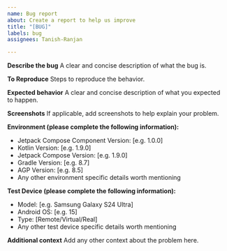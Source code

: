```yaml
---
name: Bug report
about: Create a report to help us improve
title: "[BUG]"
labels: bug
assignees: Tanish-Ranjan

---
```


**Describe the bug**
A clear and concise description of what the bug is.

**To Reproduce**
Steps to reproduce the behavior.

**Expected behavior**
A clear and concise description of what you expected to happen.

**Screenshots**
If applicable, add screenshots to help explain your problem.

**Environment (please complete the following information):**
 - Jetpack Compose Component Version: [e.g. 1.0.0]
 - Kotlin Version: [e.g. 1.9.0]
 - Jetpack Compose Version: [e.g. 1.9.0]
 - Gradle Version: [e.g. 8.7]
 - AGP Version: [e.g. 8.5]
 - Any other environment specific details worth mentioning

**Test Device (please complete the following information):**
 - Model: [e.g. Samsung Galaxy S24 Ultra]
 - Android OS: [e.g. 15]
 - Type: [Remote/Virtual/Real]
 - Any other test device specific details worth mentioning

**Additional context**
Add any other context about the problem here.
